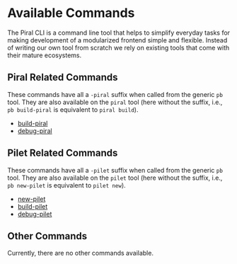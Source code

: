 # Available Commands

The Piral CLI is a command line tool that helps to simplify everyday tasks for making development of a modularized frontend simple and flexible. Instead of writing our own tool from scratch we rely on existing tools that come with their mature ecosystems.

## Piral Related Commands

These commands have all a `-piral` suffix when called from the generic `pb` tool. They are also available on the `piral` tool (here without the suffix, i.e., `pb build-piral` is equivalent to `piral build`).

- [build-piral](./build-piral.md)
- [debug-piral](./debug-piral.md)

## Pilet Related Commands

These commands have all a `-pilet` suffix when called from the generic `pb` tool. They are also available on the `pilet` tool (here without the suffix, i.e., `pb new-pilet` is equivalent to `pilet new`).

- [new-pilet](./new-pilet.md)
- [build-pilet](./build-pilet.md)
- [debug-pilet](./debug-pilet.md)

## Other Commands

Currently, there are no other commands available.
